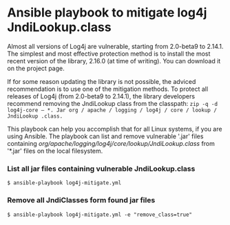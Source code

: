# Ansible playbook to mitigate log4j JndiLookup.class

Almost all versions of Log4j are vulnerable, starting from 2.0-beta9 to 2.14.1. The simplest and most effective protection method is to install the most recent version of the library, 2.16.0 (at time of writing). You can download it on the project page.

If for some reason updating the library is not possible, the adviced recommendation is to use one of the mitigation methods. To protect all releases of Log4j (from 2.0-beta9 to 2.14.1), the library developers recommend removing the JndiLookup class from the classpath:
`zip -q -d log4j-core – *. Jar org / apache / logging / log4j / core / lookup / JndiLookup .class.`

This playbook can help you accomplish that for all Linux systems, if you are using Ansible. The playbook can list and remove vulnerable '.jar' files containing _org/apache/logging/log4j/core/lookup/JndiLookup.class_ from '*.jar' files on the local filesystem.


### List all jar files containing vulnerable JndiLookup.class

```
$ ansible-playbook log4j-mitigate.yml
```
  
### Remove all JndiClasses form found jar files

```
$ ansible-playbook log4j-mitigate.yml -e "remove_class=true"
``` 
  
